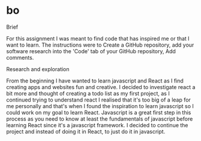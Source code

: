 # bo
 Brief 

 For this assignment I was meant to find code that has inspired me or that I want to learn. The instructions were to Create a GitHub repository, add your software research into the 'Code' tab of your GitHub repository, Add comments.  

 Research and exploration 

 From the beginning I have wanted to learn javascript and React as I find creating apps and websites fun and creative. I decided to investigate react a bit more and thought of creating a todo list as my first project, as I continued trying to understand react I realised that it's too big of a leap for me personally and that's when I found the inspiration to learn javascript so I could work on my goal to learn React. Javascript is a great first step in this process as you need to know at least the fundamentals of javascript before learning React since it's a javascript framework. I decided to continue the project and instead of doing it in React, to just do it in javascript.